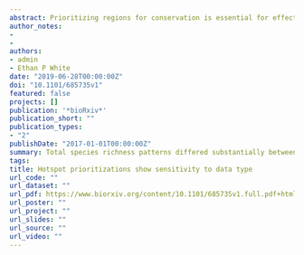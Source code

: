 ```yaml
---
abstract: Prioritizing regions for conservation is essential for effectively allocating limited conservation resources. One of the most common approaches to prioritization is identifying regions with the highest biodiversity, or hotspots, typically using global range map data. Range maps are readily available at large scales for an array of taxa, but are also known to differ from local-scale survey data in the same regions. We examined how prioritizations may differ between range map and survey data using the North American Breeding Bird survey (BBS) and BirdLife International range maps as a case study. Hotspot prioritizations were generated for species richness and the richness of rare species at two scales. Total species richness patterns differed substantially between data types with at most a 41% overlap in identified hotspots. Some regions had few or no hotspots for one data type and a significant number for the other. Hotspots for rare species were more similar across the data types with 44% overlap at the larger scale. Future efforts to prioritize areas for conservation should consider differences between local-scale survey data and range maps, match data to the scale of interest, and develop methods to better downscale range map-based prioritizations to the scale of conservation decisions.
author_notes:
- 
- 
authors:
- admin
- Ethan P White
date: "2019-06-28T00:00:00Z"
doi: "10.1101/685735v1"
featured: false
projects: []
publication: '*bioRxiv*'
publication_short: ""
publication_types:
- "2"
publishDate: "2017-01-01T00:00:00Z"
summary: Total species richness patterns differed substantially between maps built from range map data compared to survey data, with at most a 41% overlap in identified hotspots.
tags:
title: Hotspot prioritizations show sensitivity to data type
url_code: ""
url_dataset: ""
url_pdf: https://www.biorxiv.org/content/10.1101/685735v1.full.pdf+html
url_poster: ""
url_project: ""
url_slides: ""
url_source: ""
url_video: ""
---
```

